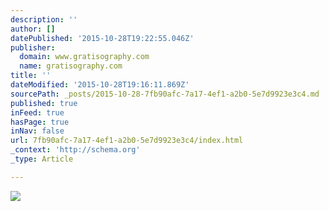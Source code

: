 ```yaml
---
description: ''
author: []
datePublished: '2015-10-28T19:22:55.046Z'
publisher:
  domain: www.gratisography.com
  name: gratisography.com
title: ''
dateModified: '2015-10-28T19:16:11.869Z'
sourcePath: _posts/2015-10-28-7fb90afc-7a17-4ef1-a2b0-5e7d9923e3c4.md
published: true
inFeed: true
hasPage: true
inNav: false
url: 7fb90afc-7a17-4ef1-a2b0-5e7d9923e3c4/index.html
_context: 'http://schema.org'
_type: Article

---
```

![](http://www.gratisography.com/pictures/231_1.jpg)